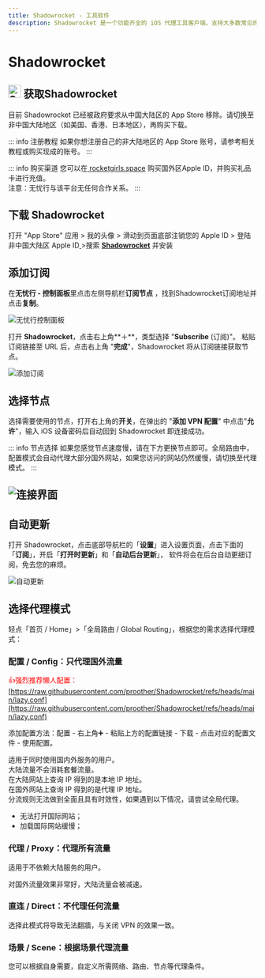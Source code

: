 ```yaml
---
title: Shadowrocket - 工具软件
description: Shadowrocket 是一个功能齐全的 iOS 代理工具客戶端，支持大多数常见的连接协议。
---
```


# Shadowrocket

## <img src="/images/image_spaces_2FtaiByLw8cj0IZKJTlaiM_2Fuploads_2F7AV6HDd5wUpQFm7nVO7V_2Fshadowrocket_1.png" width="26" height="26" alt="Shadowrocket图标"> 获取Shadowrocket

目前 Shadowrocket 已经被政府要求从中国大陆区的 App Store 移除。请切换至非中国大陆地区（如美国、香港、日本地区），再购买下载。

::: info 注册教程
如果你想注册自己的非大陆地区的 App Store 账号，请参考相关教程或购买现成的账号。
:::

::: info 购买渠道
您可以在[ rocketgirls.space](https://www.rocketgirls.space/) 购买国外区Apple ID，并购买礼品卡进行充值。\
注意：无忧行与该平台无任何合作关系。
:::

## 下载 Shadowrocket

打开 "App Store" 应用 > 我的头像 > 滑动到页面底部注销您的 Apple ID > 登陆非中国大陆区 Apple ID[ ](https://apps.apple.com/us/app/quantumult-x/id1443988620)>搜索 [**Shadowrocket**](https://apps.apple.com/us/app/shadowrocket/id932747118) 并安装

## 添加订阅

在**无忧行 - 控制面板**里点击左侧导航栏**订阅节点**  ，找到Shadowrocket订阅地址并点击**复制**。

<img src="/images/image_spaces_2FtaiByLw8cj0IZKJTlaiM_2Fuploads_2FR0ByTjT0xp3A9tvDTjft_2Fimage_2.png" alt="无忧行控制面板">

打开 **Shadowrocket**，点击右上角**＋**，类型选择 "**Subscribe** (订阅)"。 粘贴订阅链接至 URL 后，点击右上角 "**完成**"，Shadowrocket 将从订阅链接获取节点。

<img src="/images/image_spaces_2FtaiByLw8cj0IZKJTlaiM_2Fuploads_2FOBAhmS7As9DK6SaRhEkD_2Fimage_3.png" alt="添加订阅">

## 选择节点

选择需要使用的节点，打开右上角的**开关**，在弹出的 "**添加 VPN 配置**" 中点击"**允许**"，输入 iOS 设备密码后自动回到 Shadowrocket 即连接成功。

::: info 节点选择
如果您感觉节点速度慢，请在下方更换节点即可。全局路由中，配置模式会自动代理大部分国外网站，如果您访问的网站仍然缓慢，请切换至代理模式。
:::

## <img src="/images/image_spaces_2FtaiByLw8cj0IZKJTlaiM_2Fuploads_2F4lRzV037szhl6p8vID4X_2Fimage_1.png" alt="连接界面">

## **自动更新**

打开 Shadowrocket，点击底部导航栏的「**设置**」进入设置页面，点击下面的「**订阅**」，开启「**打开时更新**」和「**自动后台更新**」， 软件将会在后台自动更细订阅，免去您的麻烦。

<img src="/images/image_spaces_2FtaiByLw8cj0IZKJTlaiM_2Fuploads_2FnkMkolFKD3sT6aZExoM3_2Fimage_2.png" alt="自动更新">

## 选择代理模式

轻点「首页 / Home」>「全局路由 / Global Routing」，根据您的需求选择代理模式：

### **配置 / Config：只代理国外流量**

<span style="color:red;">👍强烈推荐懒人配置：</span>\
[https://raw.githubusercontent.com/proother/Shadowrocket/refs/heads/main/lazy.conf](https://raw.githubusercontent.com/proother/Shadowrocket/refs/heads/main/lazy.conf)

添加配置方法：配置 - 右上角➕ - 粘贴上方的配置链接 - 下载 - 点击对应的配置文件 - 使用配置。

适用于同时使用国内外服务的用户。\
大陆流量不会消耗套餐流量。\
在大陆网站上查询 IP 得到的是本地 IP 地址。\
在国外网站上查询 IP 得到的是代理 IP 地址。\
分流规则无法做到全面且具有时效性，如果遇到以下情况，请尝试全局代理。

* 无法打开国际网站；
* 加载国际网站缓慢；

### **代理 / Proxy：代理所有流量**

适用于不依赖大陆服务的用户。

对国外流量效果非常好，大陆流量会被减速。

### **直连 / Direct：不代理任何流量**

选择此模式将导致无法翻牆，与关闭 VPN 的效果一致。

### **场景 / Scene：根据场景代理流量** 

您可以根据自身需要，自定义所需网络、路由、节点等代理条件。

